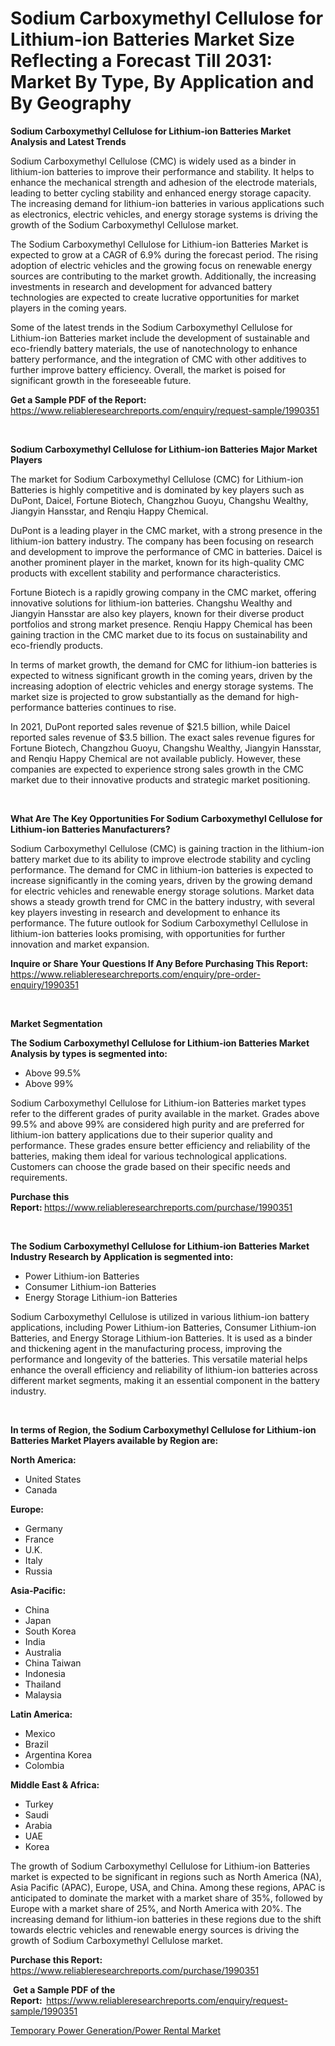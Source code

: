 <p><h1>Sodium Carboxymethyl Cellulose for Lithium-ion Batteries Market Size Reflecting a Forecast Till 2031: Market By Type, By Application and By Geography</h1></p><p><strong>Sodium Carboxymethyl Cellulose for Lithium-ion Batteries Market Analysis and Latest Trends</strong></p>
<p><p>Sodium Carboxymethyl Cellulose (CMC) is widely used as a binder in lithium-ion batteries to improve their performance and stability. It helps to enhance the mechanical strength and adhesion of the electrode materials, leading to better cycling stability and enhanced energy storage capacity. The increasing demand for lithium-ion batteries in various applications such as electronics, electric vehicles, and energy storage systems is driving the growth of the Sodium Carboxymethyl Cellulose market.</p><p>The Sodium Carboxymethyl Cellulose for Lithium-ion Batteries Market is expected to grow at a CAGR of 6.9% during the forecast period. The rising adoption of electric vehicles and the growing focus on renewable energy sources are contributing to the market growth. Additionally, the increasing investments in research and development for advanced battery technologies are expected to create lucrative opportunities for market players in the coming years.</p><p>Some of the latest trends in the Sodium Carboxymethyl Cellulose for Lithium-ion Batteries market include the development of sustainable and eco-friendly battery materials, the use of nanotechnology to enhance battery performance, and the integration of CMC with other additives to further improve battery efficiency. Overall, the market is poised for significant growth in the foreseeable future.</p></p>
<p><strong>Get a Sample PDF of the Report:&nbsp;</strong> <a href="https://www.reliableresearchreports.com/enquiry/request-sample/1990351">https://www.reliableresearchreports.com/enquiry/request-sample/1990351</a></p>
<p>&nbsp;</p>
<p><strong>Sodium Carboxymethyl Cellulose for Lithium-ion Batteries Major Market Players</strong></p>
<p><p>The market for Sodium Carboxymethyl Cellulose (CMC) for Lithium-ion Batteries is highly competitive and is dominated by key players such as DuPont, Daicel, Fortune Biotech, Changzhou Guoyu, Changshu Wealthy, Jiangyin Hansstar, and Renqiu Happy Chemical.</p><p>DuPont is a leading player in the CMC market, with a strong presence in the lithium-ion battery industry. The company has been focusing on research and development to improve the performance of CMC in batteries. Daicel is another prominent player in the market, known for its high-quality CMC products with excellent stability and performance characteristics.</p><p>Fortune Biotech is a rapidly growing company in the CMC market, offering innovative solutions for lithium-ion batteries. Changshu Wealthy and Jiangyin Hansstar are also key players, known for their diverse product portfolios and strong market presence. Renqiu Happy Chemical has been gaining traction in the CMC market due to its focus on sustainability and eco-friendly products.</p><p>In terms of market growth, the demand for CMC for lithium-ion batteries is expected to witness significant growth in the coming years, driven by the increasing adoption of electric vehicles and energy storage systems. The market size is projected to grow substantially as the demand for high-performance batteries continues to rise.</p><p>In 2021, DuPont reported sales revenue of $21.5 billion, while Daicel reported sales revenue of $3.5 billion. The exact sales revenue figures for Fortune Biotech, Changzhou Guoyu, Changshu Wealthy, Jiangyin Hansstar, and Renqiu Happy Chemical are not available publicly. However, these companies are expected to experience strong sales growth in the CMC market due to their innovative products and strategic market positioning.</p></p>
<p>&nbsp;</p>
<p><strong>What Are The Key Opportunities For Sodium Carboxymethyl Cellulose for Lithium-ion Batteries Manufacturers?</strong></p>
<p><p>Sodium Carboxymethyl Cellulose (CMC) is gaining traction in the lithium-ion battery market due to its ability to improve electrode stability and cycling performance. The demand for CMC in lithium-ion batteries is expected to increase significantly in the coming years, driven by the growing demand for electric vehicles and renewable energy storage solutions. Market data shows a steady growth trend for CMC in the battery industry, with several key players investing in research and development to enhance its performance. The future outlook for Sodium Carboxymethyl Cellulose in lithium-ion batteries looks promising, with opportunities for further innovation and market expansion.</p></p>
<p><strong>Inquire or Share Your Questions If Any Before Purchasing This Report:</strong> <a href="https://www.reliableresearchreports.com/enquiry/pre-order-enquiry/1990351">https://www.reliableresearchreports.com/enquiry/pre-order-enquiry/1990351</a></p>
<p>&nbsp;</p>
<p><strong>Market Segmentation</strong></p>
<p><strong>The Sodium Carboxymethyl Cellulose for Lithium-ion Batteries Market Analysis by types is segmented into:</strong></p>
<p><ul><li>Above 99.5%</li><li>Above 99%</li></ul></p>
<p><p>Sodium Carboxymethyl Cellulose for Lithium-ion Batteries market types refer to the different grades of purity available in the market. Grades above 99.5% and above 99% are considered high purity and are preferred for lithium-ion battery applications due to their superior quality and performance. These grades ensure better efficiency and reliability of the batteries, making them ideal for various technological applications. Customers can choose the grade based on their specific needs and requirements.</p></p>
<p><strong>Purchase this Report:&nbsp;</strong><a href="https://www.reliableresearchreports.com/purchase/1990351">https://www.reliableresearchreports.com/purchase/1990351</a></p>
<p>&nbsp;</p>
<p><strong>The Sodium Carboxymethyl Cellulose for Lithium-ion Batteries Market Industry Research by Application is segmented into:</strong></p>
<p><ul><li>Power Lithium-ion Batteries</li><li>Consumer Lithium-ion Batteries</li><li>Energy Storage Lithium-ion Batteries</li></ul></p>
<p><p>Sodium Carboxymethyl Cellulose is utilized in various lithium-ion battery applications, including Power Lithium-ion Batteries, Consumer Lithium-ion Batteries, and Energy Storage Lithium-ion Batteries. It is used as a binder and thickening agent in the manufacturing process, improving the performance and longevity of the batteries. This versatile material helps enhance the overall efficiency and reliability of lithium-ion batteries across different market segments, making it an essential component in the battery industry.</p></p>
<p>&nbsp;</p>
<p><strong>In terms of Region, the Sodium Carboxymethyl Cellulose for Lithium-ion Batteries Market Players available by Region are:</strong></p>
<p>
    <p> <strong> North America: </strong>
        <ul>
            <li>United States</li>
            <li>Canada</li>
        </ul>
        </p> 
    <p> <strong> Europe: </strong>
        <ul>
            <li>Germany</li>
            <li>France</li>
            <li>U.K.</li>
            <li>Italy</li>
            <li>Russia</li>
        </ul>
        </p> 
    <p> <strong> Asia-Pacific: </strong>
        <ul>
            <li>China</li>
            <li>Japan</li>
            <li>South Korea</li>
            <li>India</li>
            <li>Australia</li>
            <li>China Taiwan</li>
            <li>Indonesia</li>
            <li>Thailand</li>
            <li>Malaysia</li>
        </ul>
        </p> 
    <p> <strong> Latin America: </strong>
        <ul>
            <li>Mexico</li>
            <li>Brazil</li>
            <li>Argentina Korea</li>
            <li>Colombia</li>
        </ul>
        </p> 
    <p> <strong> Middle East & Africa: </strong>
        <ul>
            <li>Turkey</li>
            <li>Saudi</li>
            <li>Arabia</li>
            <li>UAE</li>
            <li>Korea</li>
        </ul>
    </p>
    </p>
<p><p>The growth of Sodium Carboxymethyl Cellulose for Lithium-ion Batteries market is expected to be significant in regions such as North America (NA), Asia Pacific (APAC), Europe, USA, and China. Among these regions, APAC is anticipated to dominate the market with a market share of 35%, followed by Europe with a market share of 25%, and North America with 20%. The increasing demand for lithium-ion batteries in these regions due to the shift towards electric vehicles and renewable energy sources is driving the growth of Sodium Carboxymethyl Cellulose market.</p></p>
<p><strong>Purchase this Report: </strong><a href="https://www.reliableresearchreports.com/purchase/1990351">https://www.reliableresearchreports.com/purchase/1990351</a></p>
<p>&nbsp;<strong>Get a Sample PDF of the Report:&nbsp;&nbsp;</strong><a href="https://www.reliableresearchreports.com/enquiry/request-sample/1990351">https://www.reliableresearchreports.com/enquiry/request-sample/1990351</a></p>
<p><strong></strong></p>
<p><p><a href="https://full-wildebeest-80b.notion.site/Temporary-Power-Generation-Power-Rental-Market-Size-Global-Industry-Overview-Market-Segmentation-a-867fe2e976714c5895c5fcabf146b2a6">Temporary Power Generation/Power Rental Market</a></p></p>